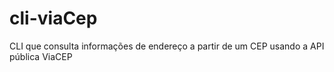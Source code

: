 # cli-viaCep
CLI que consulta informações de endereço a partir de um CEP usando a API pública ViaCEP
